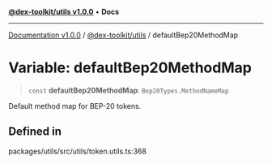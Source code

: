[**@dex-toolkit/utils v1.0.0**](../README.md) • **Docs**

***

[Documentation v1.0.0](../../../packages.md) / [@dex-toolkit/utils](../README.md) / defaultBep20MethodMap

# Variable: defaultBep20MethodMap

> `const` **defaultBep20MethodMap**: `Bep20Types.MethodNameMap`

Default method map for BEP-20 tokens.

## Defined in

packages/utils/src/utils/token.utils.ts:368
